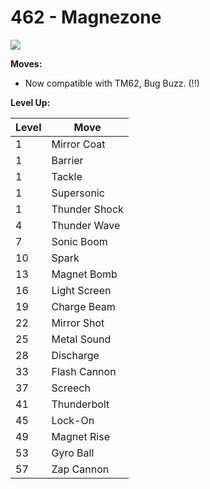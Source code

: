 # 462 - Magnezone
![][462]

**Moves:**

 - Now compatible with TM62, Bug Buzz. (!!)

**Level Up:**

Level | Move
---   | ---
  1   | Mirror Coat
  1   | Barrier
  1   | Tackle
  1   | Supersonic
  1   | Thunder Shock
  4   | Thunder Wave
  7   | Sonic Boom
 10   | Spark
 13   | Magnet Bomb
 16   | Light Screen
 19   | Charge Beam
 22   | Mirror Shot
 25   | Metal Sound
 28   | Discharge
 33   | Flash Cannon
 37   | Screech
 41   | Thunderbolt
 45   | Lock-On
 49   | Magnet Rise
 53   | Gyro Ball
 57   | Zap Cannon



[462]: /img/pokemon/462.png
